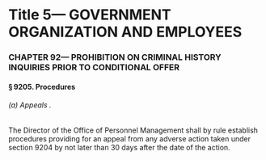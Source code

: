
# Title 5— GOVERNMENT ORGANIZATION AND EMPLOYEES
### CHAPTER 92— PROHIBITION ON CRIMINAL HISTORY INQUIRIES PRIOR TO CONDITIONAL OFFER
#### § 9205. Procedures
###### (a) Appeals .

The Director of the Office of Personnel Management shall by rule establish procedures providing for an appeal from any adverse action taken under section 9204 by not later than 30 days after the date of the action.
